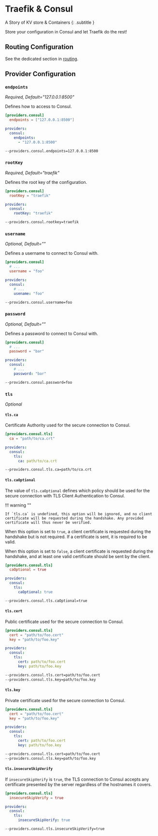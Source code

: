 # Traefik & Consul

A Story of KV store & Containers
{: .subtitle }

Store your configuration in Consul and let Traefik do the rest!

## Routing Configuration

See the dedicated section in [routing](../routing/providers/kv.md).

## Provider Configuration

### `endpoints`

_Required, Default="127.0.0.1:8500"_

Defines how to access to Consul.

```toml tab="File (TOML)"
[providers.consul]
  endpoints = ["127.0.0.1:8500"]
```

```yaml tab="File (YAML)"
providers:
  consul:
    endpoints:
      - "127.0.0.1:8500"
```

```bash tab="CLI"
--providers.consul.endpoints=127.0.0.1:8500
```

### `rootKey`

_Required, Default="traefik"_

Defines the root key of the configuration.

```toml tab="File (TOML)"
[providers.consul]
  rootKey = "traefik"
```

```yaml tab="File (YAML)"
providers:
  consul:
    rootKey: "traefik"
```

```bash tab="CLI"
--providers.consul.rootkey=traefik
```

### `username`

_Optional, Default=""_

Defines a username to connect to Consul with.

```toml tab="File (TOML)"
[providers.consul]
  # ...
  username = "foo"
```

```yaml tab="File (YAML)"
providers:
  consul:
    # ...
    usename: "foo"
```

```bash tab="CLI"
--providers.consul.username=foo
```

### `password`

_Optional, Default=""_

Defines a password to connect to Consul with.

```toml tab="File (TOML)"
[providers.consul]
  # ...
  password = "bar"
```

```yaml tab="File (YAML)"
providers:
  consul:
    # ...
    password: "bar"
```

```bash tab="CLI"
--providers.consul.password=foo
```

### `tls`

_Optional_

#### `tls.ca`

Certificate Authority used for the secure connection to Consul.

```toml tab="File (TOML)"
[providers.consul.tls]
  ca = "path/to/ca.crt"
```

```yaml tab="File (YAML)"
providers:
  consul:
    tls:
      ca: path/to/ca.crt
```

```bash tab="CLI"
--providers.consul.tls.ca=path/to/ca.crt
```

#### `tls.caOptional`

The value of `tls.caOptional` defines which policy should be used for the secure connection with TLS Client Authentication to Consul.

!!! warning ""

    If `tls.ca` is undefined, this option will be ignored, and no client certificate will be requested during the handshake. Any provided certificate will thus never be verified.

When this option is set to `true`, a client certificate is requested during the handshake but is not required. If a certificate is sent, it is required to be valid.

When this option is set to `false`, a client certificate is requested during the handshake, and at least one valid certificate should be sent by the client.

```toml tab="File (TOML)"
[providers.consul.tls]
  caOptional = true
```

```yaml tab="File (YAML)"
providers:
  consul:
    tls:
      caOptional: true
```

```bash tab="CLI"
--providers.consul.tls.caOptional=true
```

#### `tls.cert`

Public certificate used for the secure connection to Consul.

```toml tab="File (TOML)"
[providers.consul.tls]
  cert = "path/to/foo.cert"
  key = "path/to/foo.key"
```

```yaml tab="File (YAML)"
providers:
  consul:
    tls:
      cert: path/to/foo.cert
      key: path/to/foo.key
```

```bash tab="CLI"
--providers.consul.tls.cert=path/to/foo.cert
--providers.consul.tls.key=path/to/foo.key
```

#### `tls.key`

Private certificate used for the secure connection to Consul.

```toml tab="File (TOML)"
[providers.consul.tls]
  cert = "path/to/foo.cert"
  key = "path/to/foo.key"
```

```yaml tab="File (YAML)"
providers:
  consul:
    tls:
      cert: path/to/foo.cert
      key: path/to/foo.key
```

```bash tab="CLI"
--providers.consul.tls.cert=path/to/foo.cert
--providers.consul.tls.key=path/to/foo.key
```

#### `tls.insecureSkipVerify`

If `insecureSkipVerify` is `true`, the TLS connection to Consul accepts any certificate presented by the server regardless of the hostnames it covers.

```toml tab="File (TOML)"
[providers.consul.tls]
  insecureSkipVerify = true
```

```yaml tab="File (YAML)"
providers:
  consul:
    tls:
      insecureSkipVerify: true
```

```bash tab="CLI"
--providers.consul.tls.insecureSkipVerify=true
```
